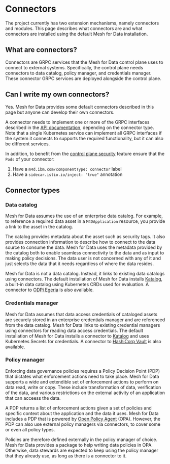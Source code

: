 # Connectors

The project currently has two extension mechanisms, namely connectors and modules. 
This page describes what connectors are and what connectors are installed using the default Mesh for Data installation.

## What are connectors?

Connectors are GRPC services that the Mesh for Data control plane uses to connect to external systems. Specifically, the control plane needs connectors to data catalog, policy manager, and credentials manager. These connector GRPC services are deployed alongside the control plane.

## Can I write my own connectors?

Yes. Mesh for Data provides some default connectors described in this page but anyone can develop their own connectors.

A connector needs to implement one or more of the GRPC interfaces described in the [API documentation](../reference/connectors.md), depending on the connector type. Note that a single Kubernetes service can implement all GRPC interfaces if the system it connects to supports the required functionality, but it can also be different services.

In addition, to benefit from the [control plane security](../tasks/control-plane-security.md) feature ensure that the `Pods` of your connector:
1. Have a `m4d.ibm.com/componentType: connector` label 
1. Have a `sidecar.istio.io/inject: "true"` annotation


## Connector types

### Data catalog

Mesh for Data assumes the use of an enterprise data catalog. For example, to reference a required data asset in a `M4DApplication` resource, you provide a link to the asset in the catalog.

The catalog provides metadata about the asset such as security tags. It also provides connection information to describe how to connect to the data source to consume the data. Mesh for Data uses the metadata provided by the catalog both to enable seamless connectivity to the data and as input to making policy decisions. The data user is not concerned with any of it and just selects the data that it needs regardless of where the data resides.

Mesh for Data is not a data catalog. Instead, it links to existing data catalogs using connectors.
The default installation of Mesh for Data installs [Katalog](../reference/katalog.md), a built-in data catalog using Kubernetes CRDs used for evaluation. A connector to [ODPi Egeria](https://www.odpi.org/projects/egeria) is also available.

### Credentials manager

Mesh for Data assumes that data access credentials of cataloged assets are securely stored in an enterprise credentials manager and are referenced from the data catalog. Mesh for Data links to existing credential managers using connectors for reading data access credentials. The default installation of Mesh for Data installs a connector to [Katalog](../reference/katalog.md) and uses Kubernetes Secrets for credentials. A connector to [HashiCorp Vault](https://www.vaultproject.io/) is also available.

### Policy manager

Enforcing data governance policies requires a Policy Decision Point (PDP) that dictates what enforcement actions need to take place.
Mesh for Data supports a wide and extendible set of enforcement actions to perform on data read, write or copy. These include transformation of data, verification of the data, and various restrictions on the external activity of an application that can acceess the data.

A PDP returns a list of enforcement actions given a set of policies and specific context about the application and the data it uses. 
Mesh for Data includes a PDP that is powered by [Open Policy Agent](https://www.openpolicyagent.org/) (OPA). However, the PDP can also use external policy managers via connectors, to cover some or even all policy types. 

Policies are therefore defined externally in the policy manager of choice. Mesh for Data provides a package to help writing data policies in OPA. Otherwise, data stewards are expected to keep using the policy manager that they already use, as long as there is a connector to it.


